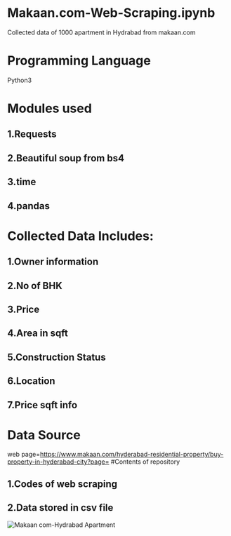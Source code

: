 # Makaan.com-Web-Scraping.ipynb
Collected data of 1000 apartment in Hydrabad from makaan.com
# Programming Language
Python3
# Modules used
## 1.Requests
## 2.Beautiful soup from bs4
## 3.time
## 4.pandas
# Collected Data Includes:
## 1.Owner information
## 2.No of BHK
## 3.Price
## 4.Area in sqft
## 5.Construction Status
## 6.Location
## 7.Price sqft info
# Data Source
web page=https://www.makaan.com/hyderabad-residential-property/buy-property-in-hyderabad-city?page=
#Contents of repository
## 1.Codes of web scraping
## 2.Data stored in csv file
![Makaan com-Hydrabad Apartment](https://user-images.githubusercontent.com/82861164/123740702-7c920280-d8c6-11eb-9d3e-2769cd5e1266.jpg)

